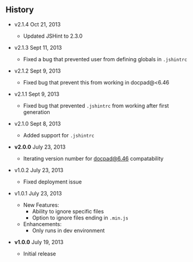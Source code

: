 ## History

- v2.1.4 Oct 21, 2013
  - Updated JSHint to 2.3.0

- v2.1.3 Sept 11, 2013
  - Fixed a bug that prevented user from defining globals in `.jshintrc`

- v2.1.2 Sept 9, 2013
  - Fixed bug that prevent this from working in docpad@<6.46

- v2.1.1 Sept 9, 2013
  - Fixed bug that prevented `.jshintrc` from working after first generation

- v2.1.0 Sept 8, 2013
  - Added support for `.jshintrc`

- **v2.0.0** July 23, 2013
  - Iterating version number for docpad@6.46 compatability

- v1.0.2 July 23, 2013
  - Fixed deployment issue

- v1.0.1 July 23, 2013
  - New Features:
      - Ability to ignore specific files
      - Option to ignore files ending in `.min.js`
  - Enhancements:
      - Only runs in dev environment

- **v1.0.0** July 19, 2013
  - Initial release
